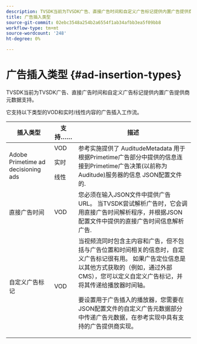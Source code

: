 ```yaml
---
description: TVSDK当前为TVSDK广告、直接广告时间和自定义广告标记提供内置广告提供商元数据支持。
title: 广告插入类型
source-git-commit: 02ebc3548a254b2a6554f1ab34afbb3ea5f09bb8
workflow-type: tm+mt
source-wordcount: '248'
ht-degree: 0%

---
```


# 广告插入类型 {#ad-insertion-types}

TVSDK当前为TVSDK广告、直接广告时间和自定义广告标记提供内置广告提供商元数据支持。

它支持以下类型的VOD和实时/线性内容的广告插入工作流。

<table id="table_1C3A659BDDB7453CA953A103045FCA01"> 
 <thead> 
  <tr> 
   <th colname="col1" class="entry"> 插入类型 </th> 
   <th colname="col2" class="entry"> 支持…… </th> 
   <th colname="col3" class="entry"> 描述 </th> 
  </tr>
 </thead>
 <tbody> 
  <tr> 
   <td colname="col1"> Adobe Primetime ad decisioning ads </td> 
   <td colname="col2">VOD <p>实时 </p> <p>线性 </p> </td> 
   <td colname="col3">参考实施提供了 <span class="codeph"> AuditudeMetadata</span> 用于根据Primetime广告部分中提供的信息连接到Primetime广告决策(以前称为Auditude)服务器的信息</a> JSON配置文件的</a>. </td> 
  </tr> 
  <tr> 
   <td colname="col1"> 直接广告时间 </td> 
   <td colname="col2"> VOD </td> 
   <td colname="col3">您必须在输入JSON文件中提供广告URL。 当TVSDK尝试解析广告时，它会调用直接广告时间解析程序，并根据JSON配置文件中提供的直接广告时间信息解析广告</a>. </td> 
  </tr> 
  <tr> 
   <td colname="col1"> 自定义广告标记 </td> 
   <td colname="col2"> VOD </td> 
   <td colname="col3">当视频流同时包含主内容和广告，但不包括与广告位置和时间相关的信息时，自定义广告标记很有用。 如果广告定位信息是以其他方式获取的（例如，通过外部CMS），您可以定义自定义广告标记，并将其传递给播放器时间轴。 <p>要设置用于广告插入的播放器，您需要在JSON配置文件的自定义广告元数据部分中传递广告元数据</a>，在参考实现中具有支持的广告提供商实现。 </p> </td>
  </tr>
 </tbody>
</table>
